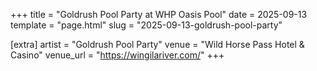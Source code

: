 +++
title = "Goldrush Pool Party at WHP Oasis Pool"
date = 2025-09-13
template = "page.html"
slug = "2025-09-13-goldrush-pool-party"

[extra]
artist = "Goldrush Pool Party"
venue = "Wild Horse Pass Hotel & Casino"
venue_url = "https://wingilariver.com/"
+++
